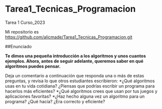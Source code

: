 # Tarea1_Tecnicas_Programacion
Tarea 1 Curso_2023

Mi repositorio es https://github.com/alicmade/Tarea1_Tecnicas_Programacion.git

##Enunciado 

__Te dimos una pequeña introducción a los algoritmos y unos cuantos ejemplos. Ahora, antes de seguir adelante, queremos saber en qué algoritmos puedes pensar.__

Deja un comentario a continuación que responda una o más de estas preguntas, y revisa lo que otros estudiantes escribieron:
*¿Qué algoritmos usas en tu vida cotidiana? ¿Piensas que podrías escribir un programa para hacerlos más eficientes?
*¿Qué algoritmos crees que usan por tus juegos y aplicaciones favoritas?
*¿Haz hecho alguna vez un algoritmo para un programa? ¿Qué hacía? ¿Era correcto y eficiente?
